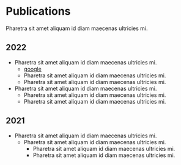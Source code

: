 # Publications
Pharetra sit amet aliquam id diam maecenas ultricies mi.

## <time>2022</time>
- Pharetra sit amet aliquam id diam maecenas ultricies mi.
    - [google](https://www.google.com)
    - Pharetra sit amet aliquam id diam maecenas ultricies mi.
    - Pharetra sit amet aliquam id diam maecenas ultricies mi.
- Pharetra sit amet aliquam id diam maecenas ultricies mi.
    - Pharetra sit amet aliquam id diam maecenas ultricies mi.
    - Pharetra sit amet aliquam id diam maecenas ultricies mi.

## <time>2021</time>
- Pharetra sit amet aliquam id diam maecenas ultricies mi.
    - Pharetra sit amet aliquam id diam maecenas ultricies mi.
        - Pharetra sit amet aliquam id diam maecenas ultricies mi.
        - Pharetra sit amet aliquam id diam maecenas ultricies mi.
